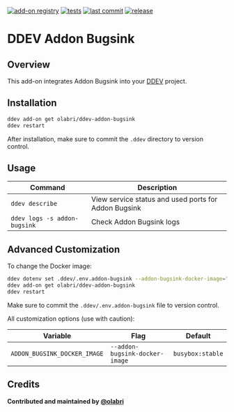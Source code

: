 [![add-on registry](https://img.shields.io/badge/DDEV-Add--on_Registry-blue)](https://addons.ddev.com)
[![tests](https://github.com/olabri/ddev-addon-bugsink/actions/workflows/tests.yml/badge.svg?branch=main)](https://github.com/olabri/ddev-addon-bugsink/actions/workflows/tests.yml?query=branch%3Amain)
[![last commit](https://img.shields.io/github/last-commit/olabri/ddev-addon-bugsink)](https://github.com/olabri/ddev-addon-bugsink/commits)
[![release](https://img.shields.io/github/v/release/olabri/ddev-addon-bugsink)](https://github.com/olabri/ddev-addon-bugsink/releases/latest)

# DDEV Addon Bugsink

## Overview

This add-on integrates Addon Bugsink into your [DDEV](https://ddev.com/) project.

## Installation

```bash
ddev add-on get olabri/ddev-addon-bugsink
ddev restart
```

After installation, make sure to commit the `.ddev` directory to version control.

## Usage

| Command | Description |
| ------- | ----------- |
| `ddev describe` | View service status and used ports for Addon Bugsink |
| `ddev logs -s addon-bugsink` | Check Addon Bugsink logs |

## Advanced Customization

To change the Docker image:

```bash
ddev dotenv set .ddev/.env.addon-bugsink --addon-bugsink-docker-image="busybox:stable"
ddev add-on get olabri/ddev-addon-bugsink
ddev restart
```

Make sure to commit the `.ddev/.env.addon-bugsink` file to version control.

All customization options (use with caution):

| Variable | Flag | Default |
| -------- | ---- | ------- |
| `ADDON_BUGSINK_DOCKER_IMAGE` | `--addon-bugsink-docker-image` | `busybox:stable` |

## Credits

**Contributed and maintained by [@olabri](https://github.com/olabri)**
